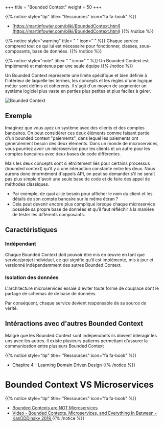 +++
title = "Bounded Context"
weight = 50
+++

{{% notice style="tip" title= "Ressources" icon="fa fa-book" %}}

- [https://martinfowler.com/bliki/BoundedContext.html](https://martinfowler.com/bliki/BoundedContext.html)
  {{% /notice %}}

{{% notice style="warning" title= " " icon=" " %}}
Chaque service comprend tout ce qui lui est nécessaire pour fonctionner, classes, sous-composants, base de données.
{{% /notice %}}

{{% notice style="note" title= " " icon=" " %}}
Un Bounded Context est implémenté et maintenus par une seule équipe
{{% /notice %}}

Un Bounded Context représente une limite spécifique et bien définie à l'intérieur de laquelle les termes, les concepts et les règles d'une logique métier sont définis et cohérents. Il s'agit d'un moyen de segmenter un système logiciel plus vaste en parties plus petites et plus faciles à gérer.

![Bounded Context](https://martinfowler.com/bliki/images/boundedContext/sketch.png?width=40pc)

## Exemple

Imaginez que vous ayez un système avec des clients et des comptes bancaires. On peut considérer ces deux éléments comme faisant partie d'un bounded context "paiements", dans lequel les paiements ont généralement besoin des deux éléments. Dans un monde de microservices, vous pourriez avoir un microservice pour les clients et un autre pour les comptes bancaires avec deux bases de code différentes.

Mais les deux concepts sont si étroitement liés pour certains processus (bounded context) qu'il y a une interaction constante entre les deux. Nous aurons donc énormément d'appels API, on peut se demander s'il ne serait pas plus simple d'avoir une seule base de code et de faire des appel de méthodes classiques.

- Par exemple, de quoi ai-je besoin pour afficher le nom du client et les détails de son compte bancaire sur le même écran ?
- Cela peut devenir encore plus compliqué lorsque chaque microservice possède sa propre base de données et qu'il faut réfléchir à la manière de tester les différents composants.

## Caractéristiques

### Indépendant

Chaque Bounded Context doit pouvoir être mis en œuvre en tant que service/projet individuel, ce qui signifie qu'il est implémenté, mis à jour et versionné indépendamment des autres Bounded Context.

### Isolation des données

L'architecture microservices essaie d'éviter toute forme de couplace dont le partage de schemas de de base de données.

Par conséquent, chaque service devient responsable de sa source de vérité.

## Intéractions avec d'autres Bounded Context

Malgré que les Bounded Context sont indépendants ils doivent interagir les uns avec les autres. Il existe plusieurs patterns permettant d'assurer la communication entre plusieurs Bounded Context

{{% notice style="tip" title= "Ressources" icon="fa fa-book" %}}

- Chapitre 4 - Learning Domain Driven Design
  {{% /notice %}}

# Bounded Context VS Microservices

{{% notice style="tip" title= "Ressources" icon="fa fa-book" %}}

- [Bounded Contexts are NOT Microservices](https://vladikk.com/2018/01/21/bounded-contexts-vs-microservices/)
- [Video - Bounded Contexts, Microservices, and Everything In Between - KanDDDinsky 2018 ](https://youtu.be/dlnu5pSsg7k)
  {{% /notice %}}
